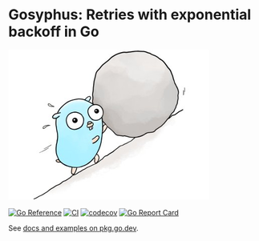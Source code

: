 # Gosyphus: Retries with exponential backoff in Go

![Gosyphus](gosyphus.jpg)

[![Go Reference](https://pkg.go.dev/badge/github.com/soroushj/gosyphus.svg)](https://pkg.go.dev/github.com/soroushj/gosyphus)
[![CI](https://github.com/soroushj/gosyphus/actions/workflows/ci.yml/badge.svg)](https://github.com/soroushj/gosyphus/actions/workflows/ci.yml)
[![codecov](https://codecov.io/gh/soroushj/gosyphus/branch/main/graph/badge.svg?token=78I5K3EZTV)](https://codecov.io/gh/soroushj/gosyphus)
[![Go Report Card](https://goreportcard.com/badge/github.com/soroushj/gosyphus)](https://goreportcard.com/report/github.com/soroushj/gosyphus)

See [docs and examples on pkg.go.dev](https://pkg.go.dev/github.com/soroushj/gosyphus).
